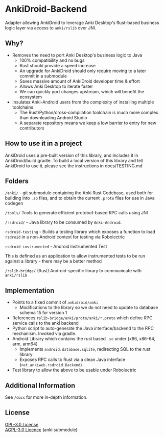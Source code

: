 # AnkiDroid-Backend

Adapter allowing AnkiDroid to leverage Anki Desktop's Rust-based business logic layer via access to `anki/rslib` over JNI.

## Why?

- Removes the need to port Anki Desktop's business logic to Java
  - 100% compatibility and no bugs
  - Rust should provide a speed increase
  - An upgrade for AnkiDroid should only require moving to a later commit in a submodule
  - Saves massive amount of AnkiDroid developer time & effort
  - Allows Anki Desktop to iterate faster
  - We can quickly port changes upstream, which will benefit the ecosystem
- Insulates Anki-Android users from the complexity of installing multiple toolchains
  - The Rust/Python/cross-compilation toolchain is much more complex than downloading Android Studio
  - A separate repository means we keep a low barrier to entry for new contributors

## How to use it in a project

AnkiDroid uses a pre-built version of this library, and includes it in AnkiDroid/build.gradle.
To build a local version of this library and tell AnkiDroid to use it, please see the instructions
in docs/TESTING.md

## Folders

`/anki/` - git submodule containing the Anki Rust Codebase, used both for building into `.so` files, and to obtain the current `.proto` files for use in Java codegen

`/tools/` Tools to generate efficient protobuf-based RPC calls using JNI

`/rsdroid/` - Java library to be consumed by `Anki-Android`.

`rsdroid-testing` - Builds a testing library which exposes a function to load `rsdroid` in a non-Android context for testing via Robolectric

`rsdroid-instrumented` - Android Instrumented Test

This is defined as an application to allow instrumented tests to be run against a library - there may be a better method

`/rslib-bridge/` (Rust) Android-specific library to communicate with `anki/rslib`

## Implementation

- Points to a fixed commit of `ankidroid/anki`
  - Modifications to the library so we do not need to update to database schema 15 for version 1
- References `rslib-bridge/anki/proto/anki/*.proto` which define RPC service calls to the anki backend
- Python script to auto-generate the Java interface/backend to the RPC mechanism. Invoked via gradle.
- Android Library which contains the rust based `.so` under (x86, x86-64, arm, arm64)
  - Implements `android.database.sqlite`, redirecting SQL to the rust library
  - Exposes RPC calls to Rust via a clean Java interface (`net.ankiweb.rsdroid.Backend`)
- Test library to allow the above to be usable under Robolectric

## Additional Information

See `/docs` for more in-depth information.

## License

[GPL-3.0 License](https://github.com/ankidroid/Anki-Android/blob/master/COPYING)  
[AGPL-3.0 Licence](https://github.com/david-allison-1/anki/blob/master/LICENSE) (anki submodule)
